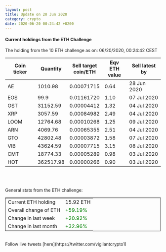 ```yaml
---
layout: post
title: Update on 20 Jun 2020
category: crypto
date: 2020-06-20 00:24:42 +0200
---
```

<!-- Global site tag (gtag.js) - Google Analytics -->
<script async src="https://www.googletagmanager.com/gtag/js?id=UA-103831149-5"></script>
<script>
  window.dataLayer = window.dataLayer || [];
  function gtag(){dataLayer.push(arguments);}
  gtag('js', new Date());

  gtag('config', 'UA-103831149-5');
</script>


#### Current holdings from the ETH Challenge

The holding from the 10 ETH challenge as on: 06/20/2020, 00:24:42 CEST

|Coin ticker|Quantity|Sell target<br>coin/ETH|Eqv ETH<br>value|Sell latest by|
|-----------|--------|-----------|-----------|--------------|
AE|1010.98|  0.00071715|0.64|28 Jun 2020|
EOS|99.9|  0.01161720|1.10|07 Jul 2020|
OST|31152.59|  0.00004412|1.32|04 Jul 2020|
XRP|3057.59|  0.00084982|2.49|04 Jul 2020|
LOOM|12764.68|  0.00010268|1.25|09 Jul 2020|
ARN|4069.76|  0.00065355|2.51|04 Jul 2020|
GTO|42802.48|  0.00003872|1.58|07 Jul 2020|
VIB|43624.59|  0.00007715|3.15|08 Jul 2020|
CMT|18774.33|  0.00005289|0.98|03 Jul 2020|
HOT|362517.98|  0.00000266|0.90|03 Jul 2020|

<br>
<br>
<br>
General stats from the ETH challenge:

<table style="border:1px solid black;margin-left:auto;margin-right:auto;">
	<tbody>
	<tr>
		<td>Current ETH holding</td>
		<td>     15.92 ETH</td>
	</tr>
	<tr>
		<td>Overall change of ETH</td>
		<td><font color="green">+59.19%</font></td>
	</tr>
	<tr>
		<td>Change in last week</td>
		<td><font color="green">+20.92%</font></td>
	</tr>
	<tr>
		<td>Change in last month</td>
		<td><font color="green">+32.96%</font></td>
	</tr>
	</tbody>
</table>

<br>
Follow live tweets [here](https://twitter.com/vigilantcrypto1)
<br>
<br>